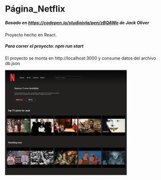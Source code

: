 # Página_Netflix 
##### Basado en https://codepen.io/studiojvla/pen/zBQAWo de Jack Oliver

Proyecto hecho en React.
##### Para correr el proyecto: npm run start
El proyecto se monta en http://localhost:3000 y consume datos del archivo db.json

<img src="./readme.png" alt="imagen del readme" width="400px">



